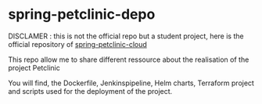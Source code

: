 # spring-petclinic-depo
DISCLAMER : this is not the official repo but a student project, here is the official repository of  <a href="//github.com/spring-petclinic/spring-petclinic-cloud/">spring-petclinic-cloud</a>


This repo allow me to share different ressource about the realisation of the project Petclinic 

You will find, the Dockerfile, Jenkinspipeline, Helm charts, Terraform project and scripts used for the deployment of the project.
